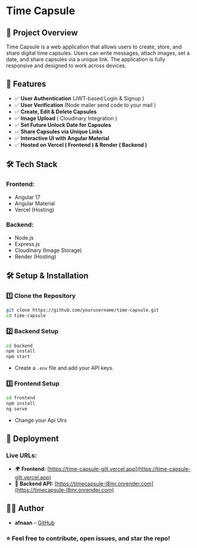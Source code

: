 # Time Capsule

## 📌 Project Overview

Time Capsule is a web application that allows users to create, store, and share digital time capsules. Users can write messages, attach images, set a date, and share capsules via a unique link. The application is fully responsive and designed to work across devices.

## 🚀 Features

- ✅ **User Authentication** (JWT-based Login & Signup )
- ✅ **User Verification** (Node mailer send code to your mail )
- ✅ **Create, Edit & Delete Capsules**
- ✅ **Image Upload** ( Cloudinary Integration )
- ✅ **Set Future Unlock Date for Capsules**
- ✅ **Share Capsules via Unique Links**
- ✅ **Interactive UI with Angular Material**
- ✅ **Hosted on Vercel ( Frontend ) & Render ( Backend )**

## 🛠️ Tech Stack

### **Frontend:**

- Angular 17
- Angular Material
- Vercel (Hosting)

### **Backend:**

- Node.js
- Express.js
- Cloudinary (Image Storage)
- Render (Hosting)

## 🛠️ Setup & Installation

### **1️⃣ Clone the Repository**

```bash
git clone https://github.com/yourusername/time-capsule.git
cd time-capsule
```

### **2️⃣ Backend Setup**

```bash
cd backend
npm install
npm start
```

- Create a `.env` file and add your API keys.

### **3️⃣ Frontend Setup**

```bash
cd frontend
npm install
ng serve
```
- Change your Api Ulrs

## 🚀 Deployment

### **Live URLs:**

- 🌍 **Frontend:** [https://time-capsule-gilt.vercel.app](https://time-capsule-gilt.vercel.app)
- 🚀 **Backend API:** [https://timecapsule-l8mr.onrender.com](https://timecapsule-l8mr.onrender.com)


## 👨‍💻 Author

- **afnaan** – [GitHub](https://github.com/afnaanulla)

### ⭐ Feel free to contribute, open issues, and star the repo!

